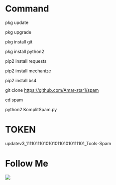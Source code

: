 
# Command

 pkg update  

 pkg upgrade 

 pkg install git 

 pkg install python2 

 pip2 install requests 

 pip2 install mechanize 

 pip2 install bs4

 git clone https://github.com/Amar-star1/spam

 cd spam

 python2 KomplitSpam.py

# TOKEN

 updatev3_1111011101010101101010111101_Tools-Spam

# Follow Me
<a href="https://m.facebook.com/Amar.Dhika.399"><img src="https://img.shields.io/badge/Follow-Facebook-blue.svg">
